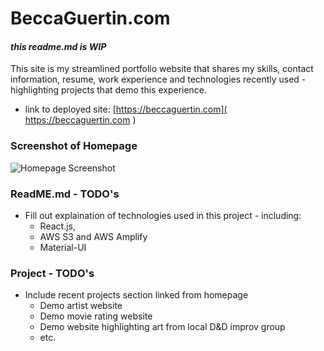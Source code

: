# BeccaGuertin.com

#### _this readme.md is WIP_

This site is my streamlined portfolio website that shares my skills, contact information, resume, work experience and technologies recently used - highlighting projects that demo this experience. 

- link to deployed site: [https://beccaguertin.com]( https://beccaguertin.com )

### Screenshot of Homepage

![Homepage Screenshot](./src/assets/images/www.beccaguertin.com_.png)

### ReadME.md - TODO's
- Fill out explaination of technologies used in this project - including:
    - React.js, 
    - AWS S3 and AWS Amplify 
    - Material-UI

### Project - TODO's 
- Include recent projects section linked from homepage 
    - Demo artist website
    - Demo movie rating website
    - Demo website highlighting art from local D&D improv group
    - etc.